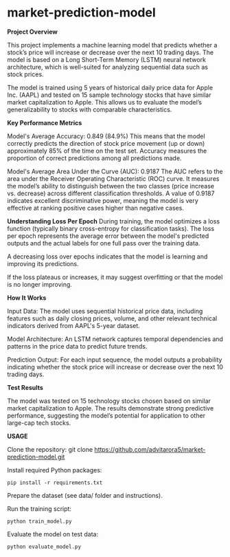 # market-prediction-model
**Project Overview**

This project implements a machine learning model that predicts whether a stock’s price will increase or decrease over the next 10 trading days. The model is based on a Long Short-Term Memory (LSTM) neural network architecture, which is well-suited for analyzing sequential data such as stock prices.

The model is trained using 5 years of historical daily price data for Apple Inc. (AAPL) and tested on 15 sample technology stocks that have similar market capitalization to Apple. This allows us to evaluate the model’s generalizability to stocks with comparable characteristics.

**Key Performance Metrics**

Model's Average Accuracy: 0.849 (84.9%)
This means that the model correctly predicts the direction of stock price movement (up or down) approximately 85% of the time on the test set. Accuracy measures the proportion of correct predictions among all predictions made.

Model's Average Area Under the Curve (AUC): 0.9187
The AUC refers to the area under the Receiver Operating Characteristic (ROC) curve. It measures the model’s ability to distinguish between the two classes (price increase vs. decrease) across different classification thresholds. A value of 0.9187 indicates excellent discriminative power, meaning the model is very effective at ranking positive cases higher than negative cases.

**Understanding Loss Per Epoch**
During training, the model optimizes a loss function (typically binary cross-entropy for classification tasks). The loss per epoch represents the average error between the model's predicted outputs and the actual labels for one full pass over the training data.

A decreasing loss over epochs indicates that the model is learning and improving its predictions.

If the loss plateaus or increases, it may suggest overfitting or that the model is no longer improving.

**How It Works**

Input Data: The model uses sequential historical price data, including features such as daily closing prices, volume, and other relevant technical indicators derived from AAPL's 5-year dataset.

Model Architecture: An LSTM network captures temporal dependencies and patterns in the price data to predict future trends.

Prediction Output: For each input sequence, the model outputs a probability indicating whether the stock price will increase or decrease over the next 10 trading days.

**Test Results**

The model was tested on 15 technology stocks chosen based on similar market capitalization to Apple. The results demonstrate strong predictive performance, suggesting the model’s potential for application to other large-cap tech stocks.

**USAGE**

Clone the repository:
    git clone https://github.com/advitarora5/market-prediction-model.git

Install required Python packages:
    
    pip install -r requirements.txt

Prepare the dataset (see data/ folder and instructions).

Run the training script:
    
    python train_model.py

Evaluate the model on test data:
    
    python evaluate_model.py